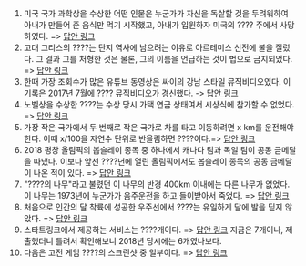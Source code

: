 1. 미국 국가 과학상을 수상한 어떤 인물은 누군가가 자신을 독살할 것을 두려워하여 아내가 만들어 준 음식만 먹기 시작했고, 아내가 입원하자 미국의 ???? 주에서 사망하였다. => [답안 링크](https://en.wikipedia.org/wiki/Kurt_G%C3%B6del#cite_note-11)
2. 고대 그리스의 ????는 단지 역사에 남으려는 이유로 아르테미스 신전에 불을 질렀다. 그 결과 그를 처형한 것은 물론, 그의 이름을 언급하는 것이 법으로 금지되었다. => [답안 링크](http://www.atlasnews.co.kr/news/articleView.html?idxno=916)
3. 한때 가장 조회수가 많은 유튜브 동영상은 싸이의 강남 스타일 뮤직비디오였다. 이 기록은 2017년 7월에 ???? 뮤직비디오가 경신했다. -> [답안 링크](https://www.hani.co.kr/arti/society/society_general/802457.html)
4. 노벨상을 수상한 ????는 수상 당시 가택 연금 상태여서 시상식에 참가할 수 없었다. => [답안 링크](https://go.seoul.co.kr/news/newsView.php?id=20210202002011&redirect=false)
5. 가장 작은 국가에서 두 번째로 작은 국가로 차를 타고 이동하려면 x km를 운전해야 한다. 이때 x/100을 자연수 단위로 반올림하면 ????이다.=> [답안 링크](https://www.google.com/search?q=batican+monako+km&rlz=1C5CHFA_enKR885KR885&sxsrf=ALiCzsaNYL7d4fzAcr4wvmWj25AhhVxBRg%3A1655642138308&ei=GhivYu63EouY0ATsw4yYBA&ved=0ahUKEwjurJ3Mw7n4AhULDJQKHewhA0MQ4dUDCA4&uact=5&oq=batican+monako+km&gs_lcp=Cgdnd3Mtd2l6EAMyBwghEAoQoAE6BAgjECc6EQguEIAEELEDEIMBEMcBENEDOggILhCABBCxAzoLCAAQgAQQsQMQgwE6EQguEIAEELEDEIMBEMcBEKMCOggIABCABBCxAzoECAAQAzoECC4QAzoLCC4QgAQQsQMQgwE6BQgAEIAEOgsILhCABBCxAxDUAjoICC4QgAQQ1AI6BQguEIAEOgcIABCABBAKOg0ILhCxAxCDARDUAhAKOgoILhDHARCvARAKOgQIABAKOgoILhDHARDRAxAKOgQILhBDOgQIABANOgYIABAeEA06BAgAEBM6CAgAEB4QDRATOgoIABAeEA8QDRATOgoIABAeEA0QChATOgoIABAeEAgQDRATOggIABAeEAgQDUoFCDwSATFKBAhBGABKBAhGGABQAFj-KmC-LGgBcAB4AIABnwGIAecSkgEEMC4xOJgBAKABAcABAQ&sclient=gws-wiz)
6. 2018 평창 올림픽의 봅슬레이 종목 중 하나에서 캐나다 팀과 독일 팀이 공동 금메달을 따냈다. 이보다 앞선 ????년에 열린 올림픽에서도 봅슬레이 종목의 공동 금메달이 나온 적이 있다. => [답안 링크](https://www.donga.com/news/Sports/article/all/20180220/88757570/2)
7. "????의 나무"라고 불렸던 이 나무의 반경 400km 이내에는 다른 나무가 없었다. 이 나무는 1973년에 누군가가 음주운전을 하고 들이받아서 죽었다. => [답안 링크](https://news.zum.com/articles/51401811)
8. 처음으로 인간의 달 착륙에 성공한 우주선에서 ????는 유일하게 달에 발을 딛지 않았다. => [답안 링크](https://namu.wiki/w/%EB%A7%88%EC%9D%B4%ED%81%B4%20%EC%BD%9C%EB%A6%B0%EC%8A%A4(%EC%9A%B0%EC%A3%BC%EB%B9%84%ED%96%89%EC%82%AC))
9. 스타트링크에서 제공하는 서비스는 ????개이다. => [답안 링크](https://startlink.io/) 지금은 7개이나, 제출했더니 틀려서 확인해보니 2018년 당시에는 6개였나보다.
10. 다음은 고전 게임 ????의 스크린샷 중 일부이다. => [답안 링크](https://rootnode.tistory.com/entry/dragster)

